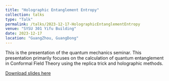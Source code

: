 ```yaml
---
title: "Holographic Entanglement Entropy"
collection: talks
type: "Talk"
permalink: /talks/2023-12-17-HolographicEntanglementEntropy
venue: "SYSU 301 Yifu Building"
date: 2023-12-17
location: "GuangZhou, GuangDong"
---
```


This is the presentation of the quantum mechanics seminar. This presentation primarily focuses on the calculation of quantum entanglement in Conformal Field Theory using the replica trick and holographic methods.

[Download slides here](http://zhephysics.github.io/files/talks_20231217_HolographicEntanglementEntropy.pdf)
